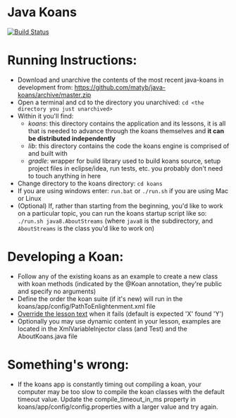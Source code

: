 # Java Koans 

[![Build Status](https://travis-ci.org/matyb/java-koans.png?branch=master)](https://travis-ci.org/matyb/java-koans)

Running Instructions:
=====================
* Download and unarchive the contents of the most recent java-koans in development from:
https://github.com/matyb/java-koans/archive/master.zip
* Open a terminal and cd to the directory you unarchived:
```cd <the directory you just unarchived>```
* Within it you'll find:
    * *koans*: this directory contains the application and its lessons, it is all that is needed to advance through the koans themselves and **it can be distributed independently**
    * *lib*: this directory contains the code the koans engine is comprised of and built with
    * *gradle*: wrapper for build library used to build koans source, setup project files in eclipse/idea, run tests, etc. you probably don't need to touch anything in here
* Change directory to the koans directory: ```cd koans```
* If you are using windows enter: ```run.bat``` or ```./run.sh``` if you are using Mac or Linux
* (Optional) If, rather than starting from the beginning, you'd like to work on a particular topic, you can run the koans startup script like so: ```./run.sh java8.AboutStreams``` (where ```java8``` is the subdirectory, and ```AboutStreams``` is the class you'd like to work on)

Developing a Koan:
==================
* Follow any of the existing koans as an example to create a new class with koan methods (indicated by the @Koan annotation, they're public and specify no arguments)
* Define the order the koan suite (if it's new) will run in the koans/app/config/PathToEnlightenment.xml file
* [Override the lesson text](https://github.com/matyb/java-koans/blob/master/koans/app/config/i18n/messages_en.properties#L1) when it fails (default is expected 'X' found 'Y')
* Optionally you may use dynamic content in your lesson, examples are located in the XmlVariableInjector class (and Test) and the AboutKoans.java file

Something's wrong:
==================
* If the koans app is constantly timing out compiling a koan, your computer may be too slow to compile the koan classes with the default timeout value. Update the compile_timeout_in_ms property in koans/app/config/config.properties with a larger value and try again.

